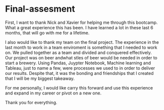 # Final-assesment

First,  I want to thank Nick and Xavier for helping me through this bootcamp.  What a great experience this has been.  I have learned a lot in these last 6 months, that will go with me for a lifetime.

I also would like to thank my team on the final project.  The experience in the last month to work in a team enviroment is something that I needed to work on.  We pulled together as a team and divided and conquered effectively.  Our project was on beer andwhat  stles of beer would be needed in order to start a brewery. Using Pandas, Juypter Notebook, Machine learning and Tableau, just to name a few, were processes we used to in order to deliver our results.  Despite that, it was the bonding and friendships that I created that I will be my biggest takeaway.

For me personally,  I would like carry this forward and use this experience and expand in my career or pivot on a new one.  

Thank you for everything.
